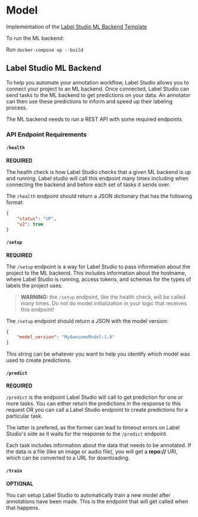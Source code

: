 # Model

Implementation of the  [Label Studio ML Backend Template](https://dagshub.com/yonomitt/RelaxML)

To run the ML backend:

Run `docker-compose up --build`

## Label Studio ML Backend

To help you automate your annotation workflow, Label Studio allows you to connect your project to an ML backend. Once connected, Label Studio can send tasks to the ML backend to get predictions on your data. An annotator can then use these predictions to inform and speed up their labeling process.

The ML backend needs to run a REST API with some required endpoints

### API Endpoint Requirements

#### `/health`

**REQUIRED**

The health check is how Label Studio checks that a given ML backend is up and running. Label studio will call this endpoint many times including when connecting the backend and before each set of tasks it sends over.

The `/health` endpoint should return a JSON dictionary that has the following format:

```json
{
    "status": "UP",
    "v2": true
}
```

#### `/setup`

**REQUIRED**

The `/setup` endpoint is a way for Label Studio to pass information about the project to the ML backend. This includes information about the hostname, where Label Studio is running, access tokens, and schemas for the types of labels the project uses.

> **WARNING:** the `/setup` endpoint, like the health check, will be called many times. Do not do model initialization in your logic that receives this endpoint!

The `/setup` endpoint should return a JSON with the model version:

```json
{
    "model_version": "MyAwesomeModel:1.0"
}
```

This string can be whatever you want to help you identify which model was used to create predictions.

#### `/predict`

**REQUIRED**

`/predict` is the endpoint Label Studio will call to get prediction for one or more tasks. You can either return the predictions in the response to this request OR you can call a Label Studio endpoint to create predictions for a particular task.

The latter is prefered, as the former can lead to timeout errors on Label Studio's side as it waits for the response to the `/predict` endpoint.

Each task includes information about the data that needs to be annotated. If the data is a file (like an image or audio file), you will get a **repo://** URI, which can be converted to a URL for downloading.

#### `/train`

**OPTIONAL**

You can setup Label Studio to automatically train a new model after annotations have been made. This is the endpoint that will get called when that happens.

